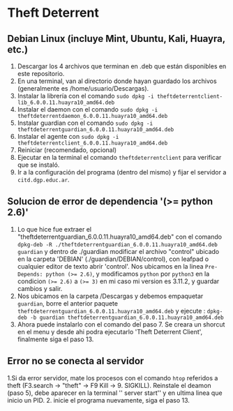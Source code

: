 # Theft Deterrent
## Debian Linux (incluye Mint, Ubuntu, Kali, Huayra, etc.)
1. Descargar los 4 archivos que terminan en .deb que están disponibles en este repositorio.
2. En una terminal, van al directorio donde hayan guardado los archivos (generalmente es /home/usuario/Descargas).
3. Instalar la librería con el comando
   ```sudo dpkg -i theftdeterrentclient-lib_6.0.0.11.huayra10_amd64.deb```
5. Instalar el daemon con el comando
   ```sudo dpkg -i theftdeterrentdaemon_6.0.0.11.huayra10_amd64.deb```
7. Instalar guardian con el comando
   ```sudo dpkg -i theftdeterrentguardian_6.0.0.11.huayra10_amd64.deb```
9. Instalar el agente con
    ```sudo dpkg -i theftdeterrentclient_6.0.0.11.huayra10_amd64.deb```
11. Reiniciar (recomendado, opcional)
12. Ejecutar en la terminal el comando ```theftdeterrentclient``` para verificar que se instaló.
13. Ir a la configuración del programa (dentro del mismo) y fijar el servidor a `citd.dgp.educ.ar`.

## Solucion de error de dependencia '(>= python 2.6)'
1. Lo que hice fue extraer el "theftdeterrentguardian_6.0.0.11.huayra10_amd64.deb" con el comando 
```dpkg-deb -R ./theftdeterrentguardian_6.0.0.11.huayra10_amd64.deb guardian``` y dentro de 
./guardian modificar el archivo "control" ubicado en la carpeta 'DEBIAN' (./guardian/DEBIAN/control),
con leafpad o cualquier editor de texto abrir 'control'. 
Nos ubicamos en la linea ```Pre-Depends: python (>= 2.6)```, y modificamos ```python``` por ```python3```
en la condicion ```(>= 2.6)``` a ```(>= 3)``` en mi caso mi version es 3.11.2, y guardar cambios y salir.
2. Nos ubicamos en la carpeta /Descargas y debemos empaquetar ```guardian```, borre el anterior paquete ```theftdeterrentguardian_6.0.0.11.huayra10_amd64.deb``` y ejecute :
	```dpkg-deb -b guardian theftdeterrentguardian_6.0.0.11.huayra10_amd64.deb```
3. Ahora puede instalarlo con el comando del paso 7. Se creara un shorcut en el menu y 
desde ahi podra ejecutarlo 'Theft Deterrent Client', finalmente siga el paso 13.

## Error no se conecta al servidor
1.Si da error servidor, mate los procesos con el comando 
```htop``` referidos a theft (F3.search -> "theft" -> F9 Kill -> 9. SIGKILL). Reinstale el deamon (paso 5),
debe aparecer en la terminal '' server start'' y en ultima linea que inicio un PID.
2. inicie el programa nuevamente, siga el paso 13.

